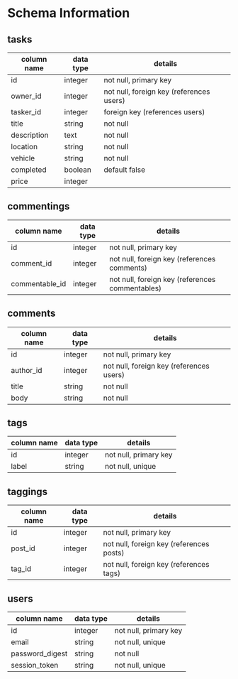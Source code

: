 # Schema Information

## tasks
column name | data type | details
------------|-----------|-----------------------
id          | integer   | not null, primary key
owner_id    | integer   | not null, foreign key (references users)
tasker_id   | integer   | foreign key (references users)
title       | string    | not null
description | text      | not null
location    | string    | not null
vehicle     | string    | not null
completed   | boolean   | default false
price       | integer   |

## commentings
column name | data type | details
------------|-----------|-----------------------
id          | integer   | not null, primary key
comment_id  | integer   | not null, foreign key (references comments)
commentable_id|integer  | not null, foreign key (references commentables)

## comments
column name | data type | details
------------|-----------|-----------------------
id          | integer   | not null, primary key
author_id   | integer   | not null, foreign key (references users)
title       | string    | not null
body        | string    | not null

## tags
column name | data type | details
------------|-----------|-----------------------
id          | integer   | not null, primary key
label       | string    | not null, unique

## taggings
column name | data type | details
------------|-----------|-----------------------
id          | integer   | not null, primary key
post_id     | integer   | not null, foreign key (references posts)
tag_id      | integer   | not null, foreign key (references tags)

## users
column name     | data type | details
----------------|-----------|-----------------------
id              | integer   | not null, primary key
email           | string    | not null, unique
password_digest | string    | not null
session_token   | string    | not null, unique
